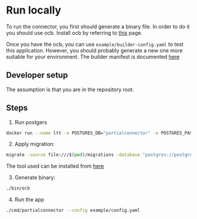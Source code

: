 # Run locally

To run the connector, you first should generate a binary file. In order to do it
you should use ocb. Install ocb by referring to [this](https://opentelemetry.io/docs/collector/custom-collector/#step-1---install-the-builder) page.

Once you have the ocb, you can use `example/builder-config.yaml` to test this application.
However, you should probably generate a new one more suitable for your environment.
The builder manifest is documented [here](https://opentelemetry.io/docs/collector/custom-collector/#step-2---create-a-builder-manifest-file)

## Developer setup

The assumption is that you are in the repository root.

## Steps
1. Run postgers
```bash
docker run --name ltt -e POSTGRES_DB="partialconnector" -e POSTGRES_PASSWORD=test -d -p 40444:5432 --rm postgres:latest
```
2. Apply migration:
```bash
migrate -source file:///$(pwd)/migrations -database "postgres://postgres:test@localhost:40444/partialconnector?sslmode=disable" up
```
The tool used can be installed from [here](https://github.com/golang-migrate/migrate/tree/master/cmd/migrate)

3. Generate binary:

```bash
./bin/ocb
```

4. Run the app

```bash
./cmd/partialconnector --config example/config.yaml
```
